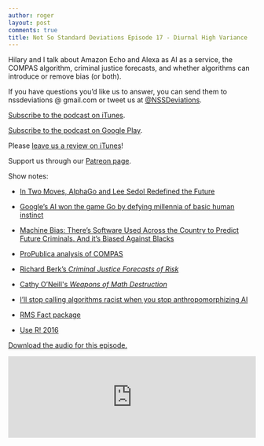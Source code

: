 ```yaml
---
author: roger
layout: post
comments: true
title: Not So Standard Deviations Episode 17 - Diurnal High Variance
---
```


Hilary and I talk about Amazon Echo and Alexa as AI as a service, the COMPAS algorithm, criminal justice forecasts, and whether algorithms can introduce or remove bias (or both).

If you have questions you’d like us to answer, you can send them to
nssdeviations @ gmail.com or tweet us at [@NSSDeviations](https://twitter.com/nssdeviations).

[Subscribe to the podcast on iTunes](https://itunes.apple.com/us/podcast/not-so-standard-deviations/id1040614570).

[Subscribe to the podcast on Google Play](https://play.google.com/music/listen?u=0#/ps/Izfnbx6tlruojkfrvhjfdj3nmna).

Please [leave us a review on iTunes](https://itunes.apple.com/us/podcast/not-so-standard-deviations/id1040614570)!

Support us through our [Patreon page](https://www.patreon.com/NSSDeviations?ty=h).

Show notes:

* [In Two Moves, AlphaGo and Lee Sedol Redefined the Future](http://www.wired.com/2016/03/two-moves-alphago-lee-sedol-redefined-future/)

* [Google’s AI won the game Go by defying millennia of basic human instinct](http://qz.com/639952/googles-ai-won-the-game-go-by-defying-millennia-of-basic-human-instinct/) 

* [Machine Bias: There’s Software Used Across the Country to Predict Future Criminals. And it’s Biased Against Blacks](https://www.propublica.org/article/machine-bias-risk-assessments-in-criminal-sentencing)

* [ProPublica analysis of COMPAS](https://www.propublica.org/article/how-we-analyzed-the-compas-recidivism-algorithm)

* [Richard Berk’s *Criminal Justice Forecasts of Risk*](http://www.amazon.com/Criminal-Justice-Forecasts-Risk-SpringerBriefs/dp/1461430844?ie=UTF8&*Version*=1&*entries*=0)

* [Cathy O’Neill's *Weapons of Math Destruction*](http://www.amazon.com/Weapons-Math-Destruction-Increases-Inequality/dp/0553418815)

* [I’ll stop calling algorithms racist when you stop anthropomorphizing AI](https://mathbabe.org/2016/04/07/ill-stop-calling-algorithms-racist-when-you-stop-anthropomorphizing-ai/)

* [RMS Fact package](https://cran.r-project.org/web/packages/rmsfact/index.html)

* [Use R! 2016](http://user2016.org)

<a href="https://soundcloud.com/nssd-podcast/episode-17-diurnal-high-variance">Download the audio for this episode.</a>

<iframe width="100%" height="166" scrolling="no" frameborder="no" src="https://w.soundcloud.com/player/?url=https%3A//api.soundcloud.com/tracks/268232081&amp;color=ff5500&amp;auto_play=false&amp;hide_related=false&amp;show_comments=true&amp;show_user=true&amp;show_reposts=false"></iframe>